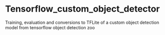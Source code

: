 # Tensorflow_custom_object_detector
Training, evaluation and conversions to TFLite of a custom object detection model from tensorflow object detection zoo
